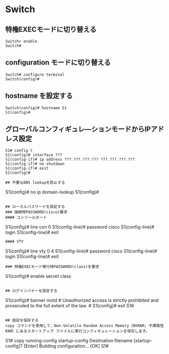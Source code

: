 # Switch
## 特権EXECモードに切り替える
```
Switch> enable
Switch#
```

## configuration モードに切り替える
```
Switch# configure terminal
Switch(config)#
```

## hostname を設定する
```
Switch(config)# hostname S1
S1(config)#
```

## グローバルコンフィギュレ―ションモードからIPアドレス設定
```
S1# config t
S1(config)# interface ???
S1(config-if)# ip address ???.???.???.??? ???.???.???.???
S1(config-if)# no shutdown
S1(config-if)# exit
S1(config)# 

## 不要なDNS lookupを防止する
```
S1(config)# no ip domain-lookup
S1(config)#
```

## ローカルパスワードを設定する
### 接続時PASSWORD(cisco)要求
#### コンソールポート
```
S1(config)# line con 0
S1(config-line)# password cisco
S1(config-line)# login
S1(config-line)# exit
```
#### VTY
```
S1(config)# line vty 0 4
S1(config-line)# password cisco
S1(config-line)# login
S1(config-line)# exit
```
### 特権EXECモード移行時PASSWORD(class)を要求
```
S1(config)# enable secret class
```

## ログインバナーを設定する
```
S1(config)# banner motd #
Unauthorized access is strictly prohibited and prosecuted to the full extent of the law. #
S1(config)# exit
S1#
```

## 設定を保存する
copy コマンドを使用して、Non-Volatile Random Access Memory（NVRAM; 不揮発性 RAM）にあるスタートアップ ファイルに実行コンフィギュレーションを保存します。
```
S1# copy running-config startup-config
Destination filename [startup-config]? [Enter]
Building configuration...
[OK]
S1#
```
